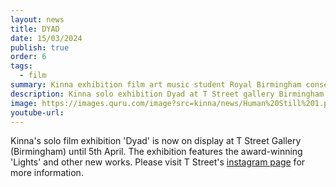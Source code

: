 ```yaml
---
layout: news
title: DYAD
date: 15/03/2024
publish: true
order: 6
tags:
  - film
summary: Kinna exhibition film art music student Royal Birmingham conservatoire rbc bcu birmingham city university T street Sevven Kucuk young artist royal academy of art
description: Kinna solo exhibition Dyad at T Street gallery Birmingham
image: https://images.quru.com/image?src=kinna/news/Human%20Still%201.png&width=126
youtube-url:
---
```


Kinna's solo film exhibition 'Dyad' is now on display at T Street Gallery (Birmingham) until 5th April. The exhibition features the award-winning 'Lights' and other new works. Please visit T Street's <a href="https://www.instagram.com/tstreetgallery/" target="_new">instagram page</a> for more information.

